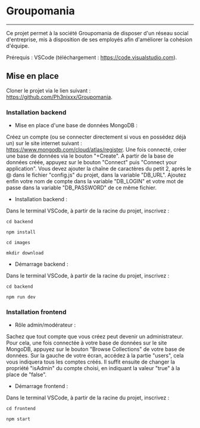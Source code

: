 # Groupomania
---

Ce projet permet à la société Groupomania de disposer d'un réseau social d'entreprise, mis à disposition de ses employés afin d'améliorer la cohésion d'équipe.

Prérequis : VSCode (téléchargement : https://code.visualstudio.com).

## Mise en place

Cloner le projet via le lien suivant : https://github.com/Ph3nixxx/Groupomania.

### Installation backend

- Mise en place d'une base de données MongoDB :

Créez un compte (ou se connecter directement si vous en possédez déjà un) sur le site internet suivant  : https://www.mongodb.com/cloud/atlas/register.
Une fois connecté, créer une base de données via le bouton "+Create".
A partir de la base de données créée, appuyez sur le bouton "Connect" puis "Connect your application". Vous devez ajouter la chaîne de caractères du petit 2, après le @ dans le fichier "config.js" du projet, dans la variable "DB_URL".
Ajoutez enfin votre nom de compte dans la variable "DB_LOGIN" et votre mot de passe dans la variable "DB_PASSWORD" de ce même fichier.

- Installation backend :

Dans le terminal VSCode, à partir de la racine du projet, inscrivez :

`cd backend`

`npm install`

`cd images`

`mkdir download`

- Démarrage backend :

Dans le terminal VSCode, à partir de la racine du projet, inscrivez :

`cd backend`

`npm run dev`

### Installation frontend

- Rôle admin/modérateur :

Sachez que tout compte que vous créez peut devenir un administrateur.
Pour cela, une fois connectée à votre base de données sur le site MongoDB, appuyez sur le bouton "Browse Collections" de votre base de données.
Sur la gauche de votre écran, accédez à la partie "users", cela vous indiquera tous les comptes créés.
Il suffit ensuite de changer la propriété "isAdmin" du compte choisi, en indiquant la valeur "true" à la place de "false".

- Démarrage frontend :

Dans le terminal VSCode, à partir de la racine du projet, inscrivez :

`cd frontend`

`npm start`